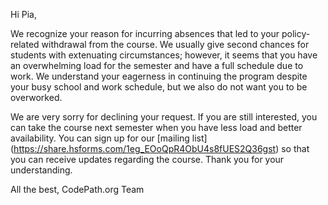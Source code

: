 Hi Pia,

We recognize your reason for incurring absences that led to your policy-related withdrawal from the course. We usually give second chances for students with extenuating circumstances; however, it seems that you have an overwhelming load for the semester and have a full schedule due to work. We understand your eagerness in continuing the program despite your busy school and work schedule, but we also do not want you to be overworked.

We are very sorry for declining your request. If you are still interested, you can take the course next semester when you have less load and better availability. You can sign up for our [mailing list] (https://share.hsforms.com/1eg_EOoQpR4ObU4s8fUES2Q36gst) so that you can receive updates regarding the course. Thank you for your understanding.

All the best,
CodePath.org Team
